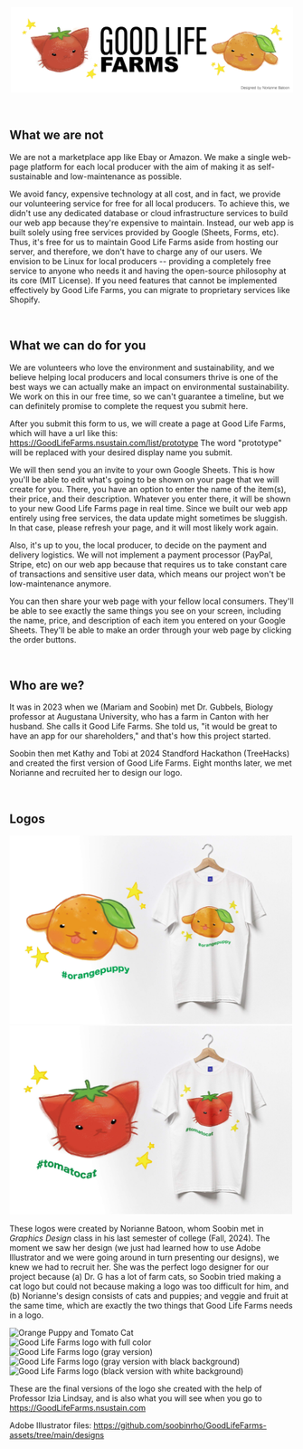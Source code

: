 <br>
<br>

<p align="center">
  <a href="https://GoodLifeFarms.nsustain.com/">
  <img src="public/2024-10-11_banner.png"
       width="500px"
       alt="Orange Puppy and Tomato Cat.">
  </a>
</p>

<br>

## What we are not

We are not a marketplace app like Ebay or Amazon.
We make a single web-page platform for each local producer with the aim of making it as self-sustainable and low-maintenance as possible.

We avoid fancy, expensive technology at all cost, and in fact, we provide our volunteering service for free for all local producers.
To achieve this, we didn't use any dedicated database or cloud infrastructure services to build our web app because they're expensive to maintain.
Instead, our web app is built solely using free services provided by Google (Sheets, Forms, etc).
Thus, it's free for us to maintain Good Life Farms aside from hosting our server, and therefore, we don't have to charge any of our users.
We envision to be Linux for local producers -- providing a completely free service to anyone who needs it and having the open-source philosophy at its core (MIT License).
If you need features that cannot be implemented effectively by Good Life Farms, you can migrate to proprietary services like Shopify.

<br>

## What we can do for you

We are volunteers who love the environment and sustainability, and we believe helping local producers and local consumers thrive is one of the best ways we can actually make an impact on environmental sustainability.
We work on this in our free time, so we can't guarantee a timeline, but we can definitely promise to complete the request you submit here.

After you submit this form to us, we will create a page at Good Life Farms, which will have a url like this: https://GoodLifeFarms.nsustain.com/list/prototype
The word "prototype" will be replaced with your desired display name you submit.

We will then send you an invite to your own Google Sheets.
This is how you'll be able to edit what's going to be shown on your page that we will create for you.
There, you have an option to enter the name of the item(s), their price, and their description.
Whatever you enter there, it will be shown to your new Good Life Farms page in real time.
Since we built our web app entirely using free services, the data update might sometimes be sluggish.
In that case, please refresh your page, and it will most likely work again.

Also, it's up to you, the local producer, to decide on the payment and delivery logistics.
We will not implement a payment processor (PayPal, Stripe, etc) on our web app because that requires us to take constant care of transactions and sensitive user data, which means our project won't be low-maintenance anymore.

You can then share your web page with your fellow local consumers.
They'll be able to see exactly the same things you see on your screen, including the name, price, and description of each item you entered on your Google Sheets.
They'll be able to make an order through your web page by clicking the order buttons.

<br>

## Who are we?

It was in 2023 when we (Mariam and Soobin) met Dr. Gubbels, Biology professor at Augustana University, who has a farm in Canton with her husband.
She calls it Good Life Farms.
She told us, "it would be great to have an app for our shareholders," and that's how this project started.

Soobin then met Kathy and Tobi at 2024 Standford Hackathon (TreeHacks) and created the first version of Good Life Farms.
Eight months later, we met Norianne and recruited her to design our logo.

<br>

## Logos

<img src="public/orange_puppy_original.jpg"
     width="500px"
     alt="Orange Puppy">
<img src="public/tomato_cat_original.jpg"
     width="500px"
     alt="Tomato Cat">

These logos were created by Norianne Batoon, whom Soobin met in _Graphics Design_ class in his last semester of college (Fall, 2024).
The moment we saw her design (we just had learned how to use Adobe Illustrator and we were going around in turn presenting our designs), we knew we had to recruit her.
She was the perfect logo designer for our project because (a) Dr. G has a lot of farm cats, so Soobin tried making a cat logo but could not because making a logo was too difficult for him, and (b) Norianne's design consists of cats and puppies; and veggie and fruit at the same time, which are exactly the two things that Good Life Farms needs in a logo.

![Orange Puppy and Tomato Cat](https://github.com/user-attachments/assets/5d75f083-5fe7-4dab-8188-2b4e9aadc3e8)<br>
![Good Life Farms logo with full color](https://github.com/user-attachments/assets/7e76811f-fd53-45c1-8631-4b72c7bd3e6e)
![Good Life Farms logo (gray version)](https://github.com/user-attachments/assets/4ab03af9-9640-4785-93b9-d14f138e3261)
![Good Life Farms logo (gray version with black background)](https://github.com/user-attachments/assets/0c297cff-196f-42a2-b8bf-a8dca75ae7af)
![Good Life Farms logo (black version with white background)](https://github.com/user-attachments/assets/226f0819-1fd5-4b6f-8e6a-52642f829ad7)

These are the final versions of the logo she created with the help of Professor Izia Lindsay, and is also what you will see when you go to https://GoodLifeFarms.nsustain.com

Adobe Illustrator files: https://github.com/soobinrho/GoodLifeFarms-assets/tree/main/designs

<br>
